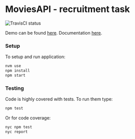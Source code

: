 # MoviesAPI - recruitment task
![TravisCI status](https://travis-ci.org/codecat-pl/movies-api-recruitment-task.svg?branch=master)

Demo can be found [here](http://moviesapi.codecat.pl/).
Documentation [here](https://app.swaggerhub.com/apis/CodeCat/MoviesAPI/1.0.0).

### Setup
To setup and run application:

```bash
nvm use
npm install
npm start
```
### Testing
Code is highly covered with tests. To run them type:
```bash
npm test
```
Or for code coverage:
```bash
nyc npm test
nyc report
```
